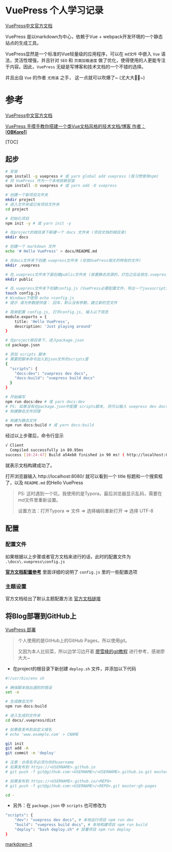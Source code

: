 # VuePress 个人学习记录



[VuePress中文官方文档](https://www.vuepress.cn/)

VuePress 是以markdown为中心，依赖于Vue + webpack开发环境的一个静态站点的生成工具。

VuePress显然是一个标准的Vue轻量级的应用程序，可以在 ``md文件`` 中嵌入 ``Vue`` 语法，灵活性增强，并且针对 ``SEO`` 和 ``页面加载速度`` 做了优化，使得使用的人更能专注于内容。因此，``VuePress`` 无疑是写博客和技术文档的一个不错的选择。

并且出自 ``Vue`` 的作者 ``尤雨溪`` 之手， 这一点就可以吹爆了~ (尤大大🐂🍺~)



# 参考

[VuePress中文官方文档](https://www.vuepress.cn/)

[VuePress 手摸手教你搭建一个类Vue文档风格的技术文档/博客 作者：[**OBKoro1**]](https://segmentfault.com/a/1190000016333850)

[TOC]

## 起步

```bash
# 安装
npm install -g vuepress # 或 yarn global add vuepress (我习惯使用npm)
# 将 VuePress 作为一个本地依赖安装
npm install -D vuepress # 或 yarn add -D vuepress

# 创建一个新项目文件夹
mkdir project
# 进入文件夹或已有项目文件夹
cd project

# 初始化项目
npm init -y # 或 yarn init -y

# 在project的根目录下新建一个 docs 文件夹 (项目文档的根目录)
mkdir docs

# 创建一个 markdown 文件
echo '# Hello VuePress' > docs/README.md

# 在docs文件夹下创建.vuepress文件夹 (存放VuePress相关的特有的文件)
mkdir .vuepress

# 在.vuepress文件夹下面创建public文件夹 (放置静态资源的，打包之后会放在.vuepress/dist/的根目录)
mkdir public

# 在.vuepress文件夹下创建config.js (VuePress必要配置文件，导出一个javascript对象)
touch config.js 
# Windows下使用 echo >config.js
# 提示 请为参数提供值： 回车，默认没有参数，建立新的空文件

# 简单配置 config.js, 打开config.js, 输入以下信息
module.exports = {
	title: 'Hello VuePress',
	description: 'Just playing around'
}

# 在project根目录下，进入package.json
cd package.json

# 添加 scripts 脚本
# 需要把脚本命令加入到json文件的scripts里
{
  "scripts": {
    "docs:dev": "vuepress dev docs",
    "docs:build": "vuepress build docs"
  }
}

# 开始编写
npm run docs:dev # 或 yarn docs:dev
# PS: 如果没有在package.json中配置 scripts脚本, 则可以输入 vuepress dev docs
# 构建静态文件同理

# 构建为静态文件
npm run docs:build # 或 yarn docs:build
```

经过以上步骤后，命令行显示

```bash
√ Client
  Compiled successfully in 89.95ms
success [10:24:47] Build a54eb8 finished in 90 ms! ( http://localhost:8080/ )
```

就表示文档构建成功了。

打开浏览器输入 http://localhost:8080/ 就可以看到一个 title 标题和一个搜索框了，以及 ``README.md`` 的Hello VuePress

>   PS: 这时遇到一个坑，我使用的是Typora，最后浏览器显示乱码，需要在md文件里重新设置。
>
>   设置方法：打开Typora	=>	文件	=>	选择编码重新打开	=>	选择 UTF-8

## 配置



### 配置文件

如果根据以上步骤或者官方文档来进行的话，此时的配置文件为 ``.\docs\.vuepress\config.js``

**[官方文档配置参考](https://www.vuepress.cn/config/#基本配置-basic-config)** 里面详细的说明了 ``config.js`` 里的一些配置选项



### 主题设置

官方文档给出了默认主题配置方法 [官方文档链接](https://www.vuepress.cn/default-theme-config/#主页-homepage)



## 将Blog部署到GitHub上

[VuePress 部署](https://vuepress.vuejs.org/zh/guide/deploy.html#github-pages)

>   个人使用的是GitHub上的GitHub Pages，所以使用git。
>
>   又因为本人比较菜，所以边学习边开着 [廖雪峰的git教程](https://www.liaoxuefeng.com/wiki/896043488029600) 进行参考，感谢廖大大~



-   在project的根目录下新创建 ``deploy.sh`` 文件，并添加以下代码

```bash
#!/usr/bin/env sh

# 确保脚本抛出遇到的错误
set -e

# 生成静态文件
npm run docs:build

# 进入生成的文件夹
cd docs/.vuepress/dist

# 如果是发布到自定义域名
# echo 'www.example.com' > CNAME

git init
git add -A
git commit -m 'deploy'

# 注意：仓库名字必须为你的username
# 如果发布到 https://<USERNAME>.github.io
# git push -f git@github.com:<USERNAME>/<USERNAME>.github.io.git master

# 如果发布到 https://<USERNAME>.github.io/<REPO>
# git push -f git@github.com:<USERNAME>/<REPO>.git master:gh-pages

cd -
```



-   另外：在 ``package.json`` 中 ``scripts``  也可修改为

```bash
"scripts": {
    "dev": "vuepress dev docs", # 本地运行项目 npm run dev
    "build": "vuepress build docs", # 本地构建项目 npm run build
    "deploy": "bash deploy.sh" # 部署项目 npm run deploy
}
```



[markdown-it](https://juejin.im/post/5bbccf3cf265da0aee3f317b) 
